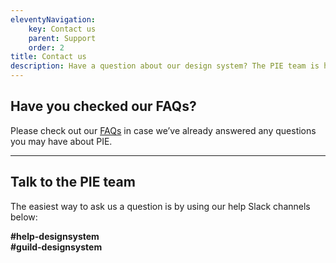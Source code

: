 ```yaml
---
eleventyNavigation:
    key: Contact us
    parent: Support
    order: 2
title: Contact us
description: Have a question about our design system? The PIE team is here to assist you.
---
```


## Have you checked our FAQs?

Please check out our [FAQs](/support/faq) in case we’ve already answered any questions you may have about PIE.

---

## Talk to the PIE team

The easiest way to ask us a question is by using our help Slack channels below:

**#help-designsystem**\
**#guild-designsystem**

